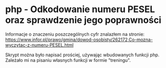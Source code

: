 # php - Odkodowanie numeru PESEL oraz sprawdzenie jego poprawności
Informacje o znaczeniu poszczególnych cyfr znalazłem na stronie:
https://www.infor.pl/prawo/gmina/dowod-osobisty/262172,Co-mozna-wyczytac-z-numeru-PESEL.html

Skrypt można było napisać prościej, używając wbudowanych funkcji php. Zależało mi na pisaniu własnych funkcji w formie "treningu".
